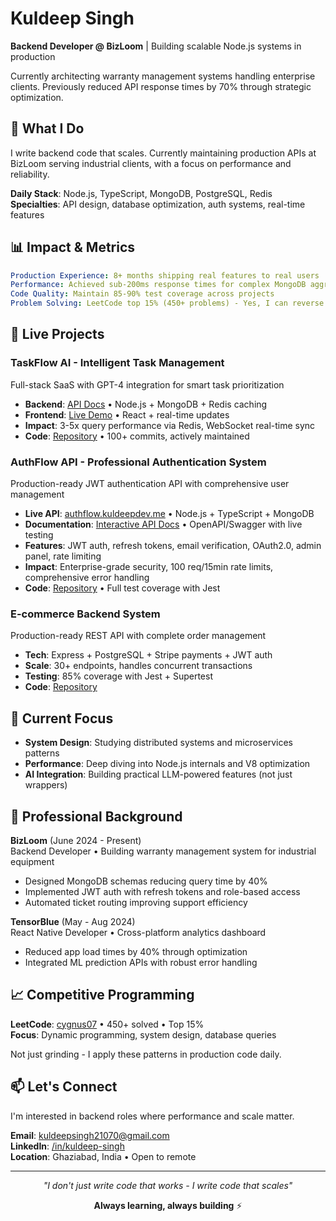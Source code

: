 # Kuldeep Singh
**Backend Developer @ BizLoom** | Building scalable Node.js systems in production

Currently architecting warranty management systems handling enterprise clients. Previously reduced API response times by 70% through strategic optimization.

## 🚀 What I Do
I write backend code that scales. Currently maintaining production APIs at BizLoom serving industrial clients, with a focus on performance and reliability.

**Daily Stack**: Node.js, TypeScript, MongoDB, PostgreSQL, Redis  
**Specialties**: API design, database optimization, auth systems, real-time features

## 📊 Impact & Metrics
```yaml
Production Experience: 8+ months shipping real features to real users
Performance: Achieved sub-200ms response times for complex MongoDB aggregations  
Code Quality: Maintain 85-90% test coverage across projects
Problem Solving: LeetCode top 15% (450+ problems) - Yes, I can reverse a binary tree
```

## 🔨 Live Projects

### TaskFlow AI - Intelligent Task Management
Full-stack SaaS with GPT-4 integration for smart task prioritization  
- **Backend**: [API Docs](https://taskflowai.kuldeepdev.me/) • Node.js + MongoDB + Redis caching
- **Frontend**: [Live Demo](https://taskflow.kuldeepdev.me/) • React + real-time updates
- **Impact**: 3-5x query performance via Redis, WebSocket real-time sync
- **Code**: [Repository](https://github.com/cygnus07/TaskFlow-AI) • 100+ commits, actively maintained

### AuthFlow API - Professional Authentication System
Production-ready JWT authentication API with comprehensive user management  
- **Live API**: [authflow.kuldeepdev.me](https://authflow.kuldeepdev.me) • Node.js + TypeScript + MongoDB
- **Documentation**: [Interactive API Docs](https://authflow-docs.kuldeepdev.me) • OpenAPI/Swagger with live testing
- **Features**: JWT auth, refresh tokens, email verification, OAuth2.0, admin panel, rate limiting
- **Impact**: Enterprise-grade security, 100 req/15min rate limits, comprehensive error handling
- **Code**: [Repository](https://github.com/cygnus07/authflow) • Full test coverage with Jest

### E-commerce Backend System
Production-ready REST API with complete order management  
- **Tech**: Express + PostgreSQL + Stripe payments + JWT auth
- **Scale**: 30+ endpoints, handles concurrent transactions
- **Testing**: 85% coverage with Jest + Supertest
- **Code**: [Repository](https://github.com/cygnus07/Ecommerce-API)

## 🎯 Current Focus
- **System Design**: Studying distributed systems and microservices patterns
- **Performance**: Deep diving into Node.js internals and V8 optimization  
- **AI Integration**: Building practical LLM-powered features (not just wrappers)

## 💼 Professional Background

**BizLoom** (June 2024 - Present)  
Backend Developer • Building warranty management system for industrial equipment
- Designed MongoDB schemas reducing query time by 40%
- Implemented JWT auth with refresh tokens and role-based access
- Automated ticket routing improving support efficiency

**TensorBlue** (May - Aug 2024)  
React Native Developer • Cross-platform analytics dashboard
- Reduced app load times by 40% through optimization
- Integrated ML prediction APIs with robust error handling

## 📈 Competitive Programming

**LeetCode**: [cygnus07](https://leetcode.com/u/cygnus07/) • 450+ solved • Top 15%  
**Focus**: Dynamic programming, system design, database queries

Not just grinding - I apply these patterns in production code daily.

## 📫 Let's Connect

I'm interested in backend roles where performance and scale matter.

**Email**: kuldeepsingh21070@gmail.com  
**LinkedIn**: [/in/kuldeep-singh](https://www.linkedin.com/in/kuldeep-singh-a61233271/)  
**Location**: Ghaziabad, India • Open to remote

---

<div align="center">
  
  *"I don't just write code that works - I write code that scales"*
  
  **Always learning, always building** ⚡
  
</div>
